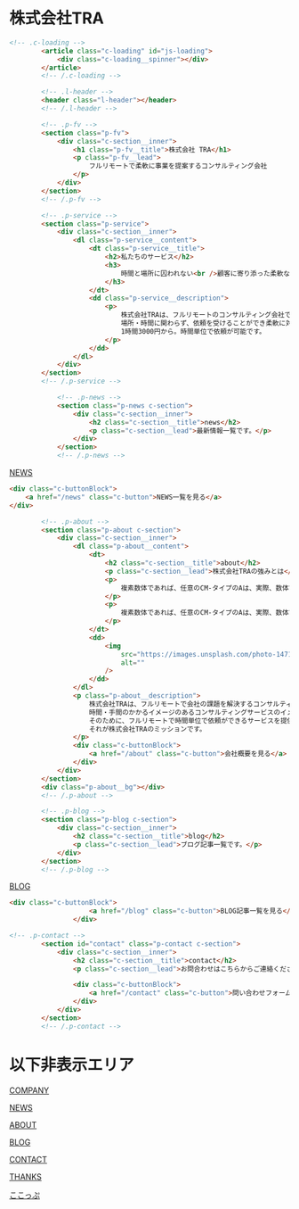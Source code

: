 # 株式会社TRA

```html
<!-- .c-loading -->
		<article class="c-loading" id="js-loading">
			<div class="c-loading__spinner"></div>
		</article>
		<!-- /.c-loading -->

		<!-- .l-header -->
		<header class="l-header"></header>
		<!-- /.l-header -->

		<!-- .p-fv -->
		<section class="p-fv">
			<div class="c-section__inner">
				<h1 class="p-fv__title">株式会社 TRA</h1>
				<p class="p-fv__lead">
					フルリモートで柔軟に事業を提案するコンサルティング会社
				</p>
			</div>
		</section>
		<!-- /.p-fv -->

		<!-- .p-service -->
		<section class="p-service">
			<div class="c-section__inner">
				<dl class="p-service__content">
					<dt class="p-service__title">
						<h2>私たちのサービス</h2>
						<h3>
							時間と場所に囚われない<br />顧客に寄り添った柔軟な<br />コンサルティングサービス
						</h3>
					</dt>
					<dd class="p-service__description">
						<p>
							株式会社TRAは、フルリモートのコンサルティング会社です。<br />
							場所・時間に関わらず、依頼を受けることができ柔軟に対応することができます。<br />
							1時間3000円から。時間単位で依頼が可能です。
						</p>
					</dd>
				</dl>
			</div>
		</section>
		<!-- /.p-service -->

			<!-- .p-news -->
			<section class="p-news c-section">
				<div class="c-section__inner">
					<h2 class="c-section__title">news</h2>
					<p class="c-section__lead">最新情報一覧です。</p>
				</div>
			</section>
			<!-- /.p-news -->
```

[NEWS](%E6%A0%AA%E5%BC%8F%E4%BC%9A%E7%A4%BETRA%208cdb97de45f44526a73df17ee68265cc/NEWS%208ee881b100164d06ab62fcac98ca20f2.csv)

```html
<div class="c-buttonBlock">
	<a href="/news" class="c-button">NEWS一覧を見る</a>
</div>
```

```html
		<!-- .p-about -->
		<section class="p-about c-section">
			<div class="c-section__inner">
				<dl class="p-about__content">
					<dt>
						<h2 class="c-section__title">about</h2>
						<p class="c-section__lead">株式会社TRAの強みとは</p>
						<p>
							複素数体であれば、任意のCM-タイプのAは、実際、数体である定義体（英語版）(fieldofdefinition)を持つ。自己準同型環の可能なタイプは、対合（ロサチの対合（英語版）(Rosatiinvolution）をもつ環として既に分類される。
						</p>
						<p>
							複素数体であれば、任意のCM-タイプのAは、実際、数体である定義体（英語版）(fieldofdefinition)を持つ。自己準同型環の可能なタイプは、対合（ロサチの対合（英語版）(Rosatiinvolution）をもつ環として既に分類される。
						</p>
					</dt>
					<dd>
						<img
							src="https://images.unsplash.com/photo-1471897488648-5eae4ac6686b"
							alt=""
						/>
					</dd>
				</dl>
				<p class="p-about__description">
					株式会社TRAは、フルリモートで会社の課題を解決するコンサルティングサービスです。<br />
					時間・手間のかかるイメージのあるコンサルティングサービスのイメージを払拭したい。<br />
					そのために、フルリモートで時間単位で依頼ができるサービスを提供する。<br />
					それが株式会社TRAのミッションです。
				</p>
				<div class="c-buttonBlock">
					<a href="/about" class="c-button">会社概要を見る</a>
				</div>
			</div>
		</section>
		<div class="p-about__bg"></div>
		<!-- /.p-about -->

		<!-- .p-blog -->
		<section class="p-blog c-section">
			<div class="c-section__inner">
				<h2 class="c-section__title">blog</h2>
				<p class="c-section__lead">ブログ記事一覧です。</p>
			</div>
		</section>
		<!-- /.p-blog -->

```

[BLOG](%E6%A0%AA%E5%BC%8F%E4%BC%9A%E7%A4%BETRA%208cdb97de45f44526a73df17ee68265cc/BLOG%208da301d02408470f9f3f17a5371c6e82.csv)

```html
<div class="c-buttonBlock">
					<a href="/blog" class="c-button">BLOG記事一覧を見る</a>
				</div>
```

```html
<!-- .p-contact -->
		<section id="contact" class="p-contact c-section">
			<div class="c-section__inner">
				<h2 class="c-section__title">contact</h2>
				<p class="c-section__lead">お問合わせはこちらからご連絡ください。</p>

				<div class="c-buttonBlock">
					<a href="/contact" class="c-button">問い合わせフォームへ</a>
				</div>
			</div>
		</section>
		<!-- /.p-contact -->
```

# 以下非表示エリア

[COMPANY](%E6%A0%AA%E5%BC%8F%E4%BC%9A%E7%A4%BETRA%208cdb97de45f44526a73df17ee68265cc/COMPANY%20afaa6e30d24045bb9484d4078004aa93.md)

[NEWS](%E6%A0%AA%E5%BC%8F%E4%BC%9A%E7%A4%BETRA%208cdb97de45f44526a73df17ee68265cc/NEWS%209f25da4989b64a4f8db889413318ba11.csv)

[ABOUT](%E6%A0%AA%E5%BC%8F%E4%BC%9A%E7%A4%BETRA%208cdb97de45f44526a73df17ee68265cc/ABOUT%20da73a5443ff74e51985b9aba5bf23f3a.md)

[BLOG](%E6%A0%AA%E5%BC%8F%E4%BC%9A%E7%A4%BETRA%208cdb97de45f44526a73df17ee68265cc/BLOG%204db206bbd12d44e2b9d283862f528a6b.csv)

[CONTACT](%E6%A0%AA%E5%BC%8F%E4%BC%9A%E7%A4%BETRA%208cdb97de45f44526a73df17ee68265cc/CONTACT%202bc71e3ac6d3444dbe3d1bdb69c259d1.md)

[THANKS](%E6%A0%AA%E5%BC%8F%E4%BC%9A%E7%A4%BETRA%208cdb97de45f44526a73df17ee68265cc/THANKS%20e819327e37934f30a9e6f0c065a411eb.md)

[ここっぷ](%E6%A0%AA%E5%BC%8F%E4%BC%9A%E7%A4%BETRA%208cdb97de45f44526a73df17ee68265cc/%E3%81%93%E3%81%93%E3%81%A3%E3%81%B5%E3%82%9A%20e8bce1f1c6584836873bf6810d68f1cf.md)